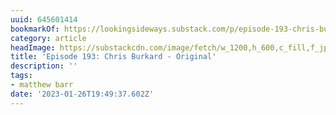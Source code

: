 ```yaml
---
uuid: 645601414
bookmarkOf: https://lookingsideways.substack.com/p/episode-193-chris-burkard-original#details
category: article
headImage: https://substackcdn.com/image/fetch/w_1200,h_600,c_fill,f_jpg,q_auto:good,fl_progressive:steep,g_auto/https%3A%2F%2Fbucketeer-e05bbc84-baa3-437e-9518-adb32be77984.s3.amazonaws.com%2Fpublic%2Fimages%2Fd800cca1-56dc-4237-82c0-8e0089920028_1638x2048.jpeg
title: 'Episode 193: Chris Burkard - Original'
description: ''
tags:
- matthew barr
date: '2023-01-26T19:49:37.602Z'
---
```




